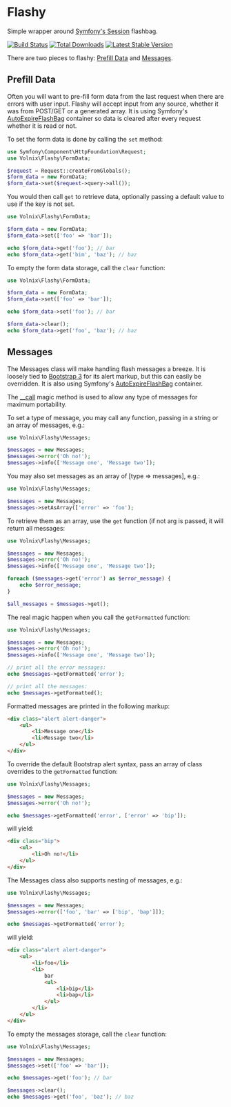 # Flashy

Simple wrapper around [Symfony's Session](http://symfony.com/doc/current/components/http_foundation/sessions.html) flashbag.

[![Build Status](https://travis-ci.org/volnix/flashy.png?branch=master)](https://travis-ci.org/volnix/flashy) [![Total Downloads](https://poser.pugx.org/volnix/flashy/downloads.png)](https://packagist.org/packages/volnix/flashy) [![Latest Stable Version](https://poser.pugx.org/volnix/flashy/v/stable.png)](https://packagist.org/packages/volnix/flashy)

There are two pieces to flashy: [Prefill Data](#prefill) and [Messages](#messages).

## <a name="prefill"></a>Prefill Data

Often you will want to pre-fill form data from the last request when there are errors with user input.  Flashy will accept input from any source, whether it was from POST/GET or a generated array.  It is using Symfony's [AutoExpireFlashBag](http://api.symfony.com/2.4/Symfony/Component/HttpFoundation/Session/Flash/AutoExpireFlashBag.html) container so data is cleared after every request whether it is read or not.

To set the form data is done by calling the `set` method:

```php
use Symfony\Component\HttpFoundation\Request;
use Volnix\Flashy\FormData;

$request = Request::createFromGlobals();
$form_data = new FormData;
$form_data->set($request->query->all());
```

You would then call `get` to retrieve data, optionally passing a default value to use if the key is not set.

```php
use Volnix\Flashy\FormData;

$form_data = new FormData;
$form_data->set(['foo' => 'bar']);

echo $form_data->get('foo'); // bar
echo $form_data->get('bim', 'baz'); // baz
```

To empty the form data storage, call the `clear` function:

```php
use Volnix\Flashy\FormData;

$form_data = new FormData;
$form_data->set(['foo' => 'bar']);

echo $form_data->set('foo'); // bar

$form_data->clear();
echo $form_data->get('foo', 'baz'); // baz
```

## <a name="messages"></a>Messages

The Messages class will make handling flash messages a breeze.  It is loosely tied to [Bootstrap 3](http://getbootstrap.com/) for its alert markup, but this can easily be overridden.  It is also using Symfony's [AutoExpireFlashBag](http://api.symfony.com/2.4/Symfony/Component/HttpFoundation/Session/Flash/AutoExpireFlashBag.html) container.

The [__call](http://www.php.net/manual/en/language.oop5.overloading.php#object.call) magic method is used to allow any type of messages for maximum portability.

To set a type of message, you may call any function, passing in a string or an array of messages, e.g.:

```php
use Volnix\Flashy\Messages;

$messages = new Messages;
$messages->error('Oh no!');
$messages->info(['Message one', 'Message two']);
```

You may also set messages as an array of [type => messages], e.g.:

```php
use Volnix\Flashy\Messages;

$messages = new Messages;
$messages->setAsArray(['error' => 'foo');
```

To retrieve them as an array, use the `get` function (if not arg is passed, it will return all messages:

```php
use Volnix\Flashy\Messages;

$messages = new Messages;
$messages->error('Oh no!');
$messages->info(['Message one', 'Message two']);

foreach ($messages->get('error') as $error_message) {
	echo $error_message;
}

$all_messages = $messages->get();
```

The real magic happen when you call the `getFormatted` function:

```php
use Volnix\Flashy\Messages;

$messages = new Messages;
$messages->error('Oh no!');
$messages->info(['Message one', 'Message two']);

// print all the error messages:
echo $messages->getFormatted('error');

// print all the messages:
echo $messages->getFormatted();
```

Formatted messages are printed in the following markup:

```html
<div class="alert alert-danger">
	<ul>
		<li>Message one</li>
		<li>Message two</li>
	</ul>
</div>
```

To override the default Bootstrap alert syntax, pass an array of class overrides to the `getFormatted` function:
```php
use Volnix\Flashy\Messages;

$messages = new Messages;
$messages->error('Oh no!');

echo $messages->getFormatted('error', ['error' => 'bip']);
```

will yield:

```html
<div class="bip">
	<ul>
		<li>Oh no!</li>
	</ul>
</div>
```

The Messages class also supports nesting of messages, e.g.:

```php
use Volnix\Flashy\Messages;

$messages = new Messages;
$messages->error(['foo', 'bar' => ['bip', 'bap']]);

echo $messages->getFormatted('error');
```

will yield:
```html
<div class="alert alert-danger">
	<ul>
		<li>foo</li>
		<li>
			bar
			<ul>
				<li>bip</li>
				<li>bap</li>
			</ul>
		</li>
	</ul>
</div>
```

To empty the messages storage, call the `clear` function:

```php
use Volnix\Flashy\Messages;

$messages = new Messages;
$messages->set(['foo' => 'bar']);

echo $messages->get('foo'); // bar

$messages->clear();
echo $messages->get('foo', 'baz'); // baz
```
